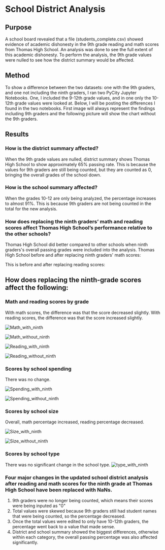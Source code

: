 # School District Analysis
## Purpose
A school board revealed that a file (students_complete.csv) showed evidence of academic dishonesty in the 9th grade reading and math scores from Thomas High School. 
An analysis was done to see the full extent of this academic dishonesty. To perform the analysis, the 9th grade values were nulled to see how the district summary would be affected. 

## Method 
To show a difference between the two datasets: one with the 9th graders, and one not including the ninth graders, I ran two PyCity Jupyter Notebooks. One, I included the 9-12th grade values, and in one only the 10-12th grade values were looked at. Below, I will be posting the differences I found in the two notebooks. First image will always represent the findings including 9th graders and the following picture will show the chart without the 9th graders. 

## Results
### How is the district summary affected?
When the 9th grade values are nulled, district summary shows Thomas High School to show approximately 65% passing rate. This is because the values for 9th graders are still being counted, but they are counted as 0, bringing the overall grades of the school down. 

### How is the school summary affected?
When the grades 10-12 are only being analyzed, the percentage increases to almost 91%. This is because 9th graders are not being counted in the total for the new analysis.

### How does replacing the ninth graders’ math and reading scores affect Thomas High School’s performance relative to the other schools?
Thomas High School did better compared to other schools when ninth graders's overall passing grades were included into the analysis.
Thomas High School before and after replacing ninth graders' math scores: 

This is before and after replacing reading scores:

## How does replacing the ninth-grade scores affect the following:
### Math and reading scores by grade
With math scores, the difference was that the score decreased slightly.
With reading scores, the difference was that the score increased slightly. 

![Math_with_ninth](https://github.com/pratishthasingh1/School_District_Analysis/blob/master/math_school_ninth.png?raw=true)

![Math_without_ninth](https://github.com/pratishthasingh1/School_District_Analysis/blob/master/math_school_no_ninth.png?raw=true)

![Reading_with_ninth](https://github.com/pratishthasingh1/School_District_Analysis/blob/master/reading_school_ninth.png?raw=true)

![Reading_without_ninth](https://github.com/pratishthasingh1/School_District_Analysis/blob/master/reading_school_no_ninth.png?raw=true)

### Scores by school spending
There was no change. 

![Spending_with_ninth](https://github.com/pratishthasingh1/School_District_Analysis/blob/master/Resources/spending_ninth.png?raw=true)

![Spending_without_ninth](https://github.com/pratishthasingh1/School_District_Analysis/blob/master/Resources/spending_no_ninth.png?raw=true)

### Scores by school size
Overall, math percentage increased, reading percentage decreased. 

![Size_with_ninth](https://github.com/pratishthasingh1/School_District_Analysis/blob/master/Resources/size_ninth.png?raw=true)

![Size_without_ninth](https://github.com/pratishthasingh1/School_District_Analysis/blob/master/Resources/size_no_ninth.png?raw=true)

### Scores by school type
There was no significant change in the school type.
![type_with_ninth](https://github.com/pratishthasingh1/School_District_Analysis/blob/master/Resources/type.png?raw=true)

### Four major changes in the updated school district analysis after reading and math scores for the ninth grade at Thomas High School have been replaced with NaNs.
1. 9th graders were no longer being counted, which means their scores were being inputed as "0"
2. Total values were skewed because 9th graders still had student names that were being counted, so the percentage decreased.
3. Once the total values were edited to only have 10-12th graders, the percentage went back to a value that made sense.
4. District and school summary showed the biggest differences, otherwise within each category, the overall passing percentage was also affected significantly.
